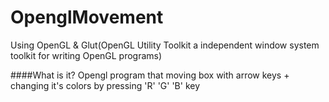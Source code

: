 # OpenglMovement
Using OpenGL &amp; Glut(OpenGL Utility Toolkit a independent window system toolkit for writing OpenGL programs)


####What is it?
Opengl program that moving box with arrow keys + changing it's colors by pressing 'R' 'G' 'B' key
